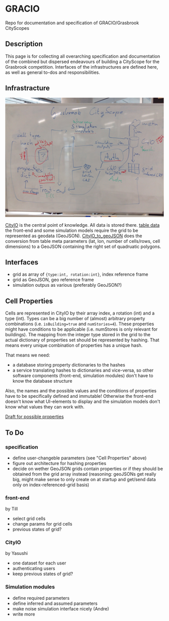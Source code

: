 # GRACIO
Repo for documentation and specification of GRACIO/Grasbrook CityScopes


## Description

This page is for collecting all overarching specification and documentation of the combined but dispersed endeavours of building a CityScope for the Grasbrook competition. Interfaces of the infrastructures are defined here, as well as general to-dos and responsibilities.

## Infrastracture

![architecture schematic](figures/infrastructure_schematic_wb.jpg "architecture schematic")

[CityIO](https://github.com/CityScope/CS_CityIO) is the central point of knowledge. All data is stored there. [table data](https://cityio.media.mit.edu/api/table/grasbrook/)
the front-end and some simulation models require the grid to be represented as geodata (GeoJSON). [CityIO_to_geoJSON](https://github.com/andredaa/city_io_to_geojson) does the conversion from table meta parameters (lat, lon, number of cells/rows, cell dimensions) to a GeoJSON containing the right set of quadruatic polygons.

## Interfaces

- grid as array of ```{type:int, rotation:int}```, index reference frame
- grid as GeoJSON, geo reference frame
- simulation outpus as various (preferably GeoJSON?)

## Cell Properties
Cells are represented in CityIO by their array index, a rotation (int) and a type (int).
Types can be a big number of (almost) arbitrary property combinations (i.e. ```isBuilding=true``` and ```numStories=4```). These properties might have conditions to be applicable (i.e. numStores is only relevant for buildings).
The mapping from the integer type stored in the grid to the actual dictionary of properties set should be represented by hashing. That means every unique combination of properties has a unique hash.

That means we need:
- a database storing property dictionaries to the hashes
- a service translating hashes to dictionaries and vice-versa, so other software components (front-end, simulation modules) don't have to know the database structure

Also, the names and the possible values and the conditions of properties have to be specifically defined and immutable! Otherwise the front-end doesn't know what UI-elements to display and the simulation models don't know what values they can work with.

[Draft for possible properties](https://docs.google.com/spreadsheets/d/1DOxu__JDZzfLnyQFTfZ7T8ndZIsdYotxPbvtF2Q_o_I/edit#gid=0)

## To Do

### specification
- define user-changeble parameters (see "Cell Properties" above)
- figure out architecture for hashing properties
- decide on wether GeoJSON grids contain properties or if they should be obtained from the grid array instead (reasoning: geoJSONs get really big, might make sense to only create on at startup and get/send data only on index-referenced-grid basis)

### front-end
by Till
- select grid cells
- change params for grid cells
- previous states of grid?

### CityIO
by Yasushi
- one dataset for each user
- authenticating users
- keep previous states of grid?

### Simulation modules
- define required parameters
- define inferred and assumed parameters
- make noise simulation interface nicely (Andre)
- write more